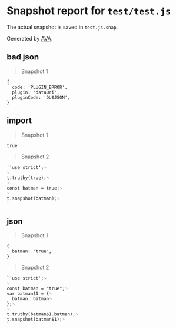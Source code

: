 # Snapshot report for `test/test.js`

The actual snapshot is saved in `test.js.snap`.

Generated by [AVA](https://ava.li).

## bad json

> Snapshot 1

    {
      code: 'PLUGIN_ERROR',
      plugin: 'dataUri',
      pluginCode: 'DU$JSON',
    }

## import

> Snapshot 1

    true

> Snapshot 2

    `'use strict';␊
    ␊
    t.truthy(true);␊
    ␊
    const batman = true;␊
    ␊
    t.snapshot(batman);␊
    `

## json

> Snapshot 1

    {
      batman: 'true',
    }

> Snapshot 2

    `'use strict';␊
    ␊
    const batman = "true";␊
    var batman$1 = {␊
      batman: batman␊
    };␊
    ␊
    t.truthy(batman$1.batman);␊
    t.snapshot(batman$1);␊
    `

